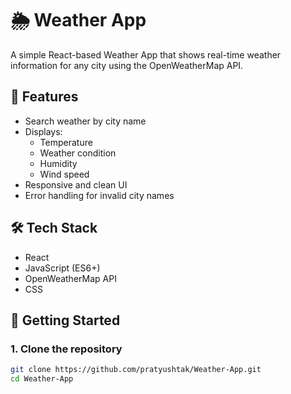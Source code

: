 # 🌦️ Weather App

A simple React-based Weather App that shows real-time weather information for any city using the OpenWeatherMap API.

## 🔧 Features

- Search weather by city name
- Displays:
  - Temperature
  - Weather condition
  - Humidity
  - Wind speed
- Responsive and clean UI
- Error handling for invalid city names

## 🛠️ Tech Stack

- React
- JavaScript (ES6+)
- OpenWeatherMap API
- CSS

## 🚀 Getting Started

### 1. Clone the repository

```bash
git clone https://github.com/pratyushtak/Weather-App.git
cd Weather-App
